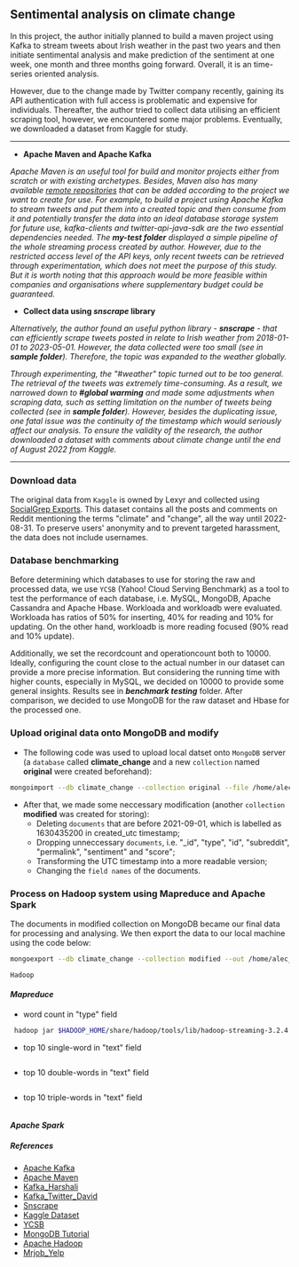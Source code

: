 ## Sentimental analysis on climate change

In this project, the author initially planned to build a maven project using Kafka to stream tweets about Irish weather in the past two years and then initiate sentimental analysis and make prediction of the sentiment at one week, one month and three months going forward. Overall, it is an time-series oriented analysis. 

However, due to the change made by Twitter company recently, gaining its API authentication with full access is problematic and expensive for individuals. Thereafter, the author tried to collect data utilising an efficient scraping tool, however, we encountered some major problems. Eventually, we downloaded a dataset from Kaggle for study.

---

- **Apache Maven and Apache Kafka**

*Apache Maven is an useful tool for build and monitor projects either from scratch or with existing archetypes. Besides, Maven also has many available [remote repositories](https://mvnrepository.com/) that can be added according to the project we want to create for use. For example, to build a project using Apache Kafka to stream tweets and put them into a created topic and then consume from it and potentially transfer the data into an ideal database storage system for future use, kafka-clients and twitter-api-java-sdk are the two essential dependencies needed. The ***my-test folder*** displayed a simple pipeline of the whole streaming process created by author. However, due to the restricted access level of the API keys, only recent tweets can be retrieved through experimentation, which does not meet the purpose of this study. But it is worth noting that this approach would be more feasible within companies and organisations where supplementary budget could be guaranteed.*

- **Collect data using *snscrape* library**

*Alternatively, the author found an useful python library - **snscrape** - that can efficiently scrape tweets posted in relate to Irish weather from 2018-01-01 to 2023-05-01. However, the data collected were too small (see in ***sample folder***). Therefore, the topic was expanded to the weather globally.* 

*Through experimenting, the "#weather" topic turned out to be too general. The retrieval of the tweets was extremely time-consuming. As a result, we narrowed down to **#global warming** and made some adjustments when scraping data, such as setting limitation on the number of tweets being collected (see in ***sample folder***). However, besides the duplicating issue, one fatal issue was the continuity of the timestamp which would seriously affect our analysis. To ensure the validity of the research, the author downloaded a dataset with comments about climate change until the end of August 2022 from Kaggle.*

---

### Download data

The original data from `Kaggle` is owned by Lexyr and collected using [SocialGrep Exports](https://socialgrep.com/exports). This dataset contains all the posts and comments on Reddit mentioning the terms "climate" and "change", all the way until 2022-08-31. To preserve users' anonymity and to prevent targeted harassment, the data does not include usernames.

### Database benchmarking

Before determining which databases to use for storing the raw and processed data, we use `YCSB` (Yahoo! Cloud Serving Benchmark) as a tool to test the performance of each database, i.e. MySQL, MongoDB, Apache Cassandra and Apache Hbase. Workloada and workloadb were evaluated. Workloada has ratios of 50% for inserting, 40% for reading and 10% for updating. On the other hand, workloadb is more reading focused (90% read and 10% update).

Additionally, we set the recordcount and operationcount both to 10000. Ideally, configuring the count close to the actual number in our dataset can provide a more precise information. But considering the running time with higher counts, especially in MySQL, we decided on 10000 to provide some general insights. Results see in ***benchmark testing*** folder. After comparison, we decided to use MongoDB for the raw dataset and Hbase for the processed one.

### Upload original data onto MongoDB and modify

- The following code was used to upload local datset onto `MongoDB` server (a `database` called **climate_change** and a new `collection` named **original** were created beforehand):

```bash
mongoimport --db climate_change --collection original --file /home/alec_fei/Downloads/the-reddit-climate-change-dataset-comments.csv --type csv --headerline
```

- After that, we made some neccessary modification (another `collection` **modified** was created for storing):
  * Deleting `documents` that are before 2021-09-01, which is labelled as 1630435200 in created_utc timestamp;
  * Dropping unneccessary `documents`, i.e. "_id", "type", "id", "subreddit", "permalink", "sentiment" and "score";
  * Transforming the UTC timestamp into a more readable version;
  * Changing the `field names` of the documents.

### Process on Hadoop system using Mapreduce and Apache Spark

The documents in modified collection on MongoDB became our final data for processing and analysing. We then export the data to our local machine using the code below:

```bash
mongoexport --db climate_change --collection modified --out /home/alec_fei/Downloads/climate_change_reddit.json
```

`Hadoop`

#### *Mapreduce*

- word count in "type" field

```bash
 hadoop jar $HADOOP_HOME/share/hadoop/tools/lib/hadoop-streaming-3.2.4.jar -files ./word_count.py -mapper ./word_count.py -reducer ./word_count.py -input /climate_change/climate_change_reddit.json -output /word_count
```

- top 10 single-word in "text" field

```bash

```

- top 10 double-words in "text" field

```bash

```

- top 10 triple-words in "text" field

```bash

```


#### *Apache Spark*


##### References

- [Apache Kafka](https://kafka.apache.org/)
- [Apache Maven](https://maven.apache.org/)
- [Kafka_Harshali](https://github.com/Harshali15/Real-WorldProject-Kafka)
- [Kafka_Twitter_David](https://github.com/david-romero/demo-twitter-kafka/tree/master)
- [Snscrape](https://github.com/JustAnotherArchivist/snscrape)
- [Kaggle Dataset](https://www.kaggle.com/datasets/pavellexyr/the-reddit-climate-change-dataset?select=the-reddit-climate-change-dataset-posts.csv)
- [YCSB](https://github.com/brianfrankcooper/YCSB/tree/master)
- [MongoDB Tutorial](https://www.tutorialspoint.com/mongodb/index.htm)
- [Apache Hadoop](https://hadoop.apache.org/)
- [Mrjob_Yelp](https://github.com/Yelp/mrjob/tree/master)
